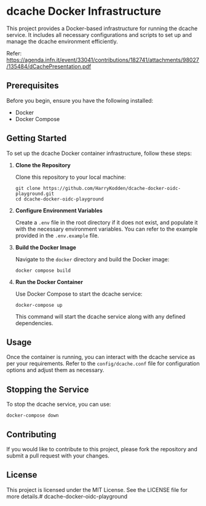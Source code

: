 # dcache Docker Infrastructure

This project provides a Docker-based infrastructure for running the dcache service. It includes all necessary configurations and scripts to set up and manage the dcache environment efficiently.

Refer: https://agenda.infn.it/event/33041/contributions/182741/attachments/98027/135484/dCachePresentation.pdf

## Prerequisites

Before you begin, ensure you have the following installed:

- Docker
- Docker Compose

## Getting Started

To set up the dcache Docker container infrastructure, follow these steps:

1. **Clone the Repository**

   Clone this repository to your local machine:

   ```
   git clone https://github.com/HarryKodden/dcache-docker-oidc-playground.git
   cd dcache-docker-oidc-playground
   ```

2. **Configure Environment Variables**

   Create a `.env` file in the root directory if it does not exist, and populate it with the necessary environment variables. You can refer to the example provided in the `.env.example` file.

3. **Build the Docker Image**

   Navigate to the `docker` directory and build the Docker image:

   ```
   docker compose build
   ```

4. **Run the Docker Container**

   Use Docker Compose to start the dcache service:

   ```
   docker-compose up
   ```

   This command will start the dcache service along with any defined dependencies.

## Usage

Once the container is running, you can interact with the dcache service as per your requirements. Refer to the `config/dcache.conf` file for configuration options and adjust them as necessary.

## Stopping the Service

To stop the dcache service, you can use:

```
docker-compose down
```

## Contributing

If you would like to contribute to this project, please fork the repository and submit a pull request with your changes.

## License

This project is licensed under the MIT License. See the LICENSE file for more details.# dcache-docker-oidc-playground
